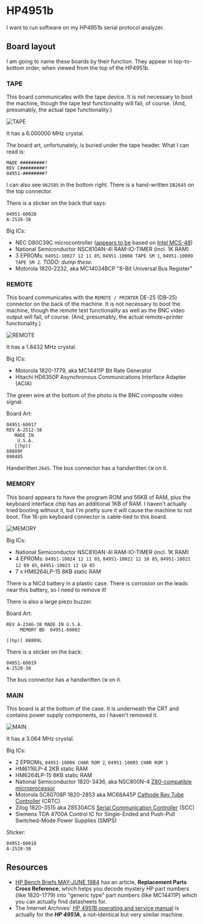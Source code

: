 # HP4951b
I want to run software on my HP4951b serial protocol analyzer.

## Board layout

I am going to name these boards by their function. They appear in top-to-bottom order, when viewed from the top of the HP4951b.

### TAPE
This board communicates with the tape device. It is not necessary to boot the machine, though the tape test functionality will fail, of course. (And, presumably, the actual tape functionality.)

![TAPE](https://user-images.githubusercontent.com/1096993/137963014-741b4ec4-fa6f-4760-84c7-4abb1266f7bc.jpg)

It has a 6.000000 MHz crystal.

The board art, unfortunately, is buried under the tape header. What I can read is:

```
MADE #########?
REV C#########?
04951-########?
```

I can also see `062585` in the bottom right. There is a hand-written `DB2645` on the top connector.

There is a sticker on the back that says:
```
04951-60020
A-2528-38
```

Big ICs:
* NEC D80C39C microcontroller ([appears to be](https://www.cpu-world.com/CPUs/8039/index.html) based on [Intel MCS-48](https://en.wikipedia.org/wiki/Intel_MCS-48))
* National Semiconductor NSC810AN-4I RAM-IO-TIMER (incl. 1K RAM)
* 3 EPROMs: `04951-10027 12 11 85`, `04951-10008 TAPE SM 1`, `04951-10009 TAPE SM 2`. *TODO: dump these.*
* Motorola 1820-2232, aka MC14034BCP "8-Bit Universal Bus Register"

### REMOTE
This board communicates with the `REMOTE / PRINTER` DE-25 (DB-25) connector on the back of the machine. It is not necessary to boot the machine, though the remote test functionality as well as the BNC video output will fail, of course. (And, presumably, the actual remote+printer functionality.)

![REMOTE](https://user-images.githubusercontent.com/1096993/137965411-dafeb3fa-a093-4a56-9e34-9a81d6ffa3c6.jpg)

It has a 1.8432 MHz crystal.

Big ICs:
  * Motorola 1820-1779, aka MC14411P Bit Rate Generator
  * Hitachi HD6350P Asynchronous Communications Interface Adapter (ACIA)

The green wire at the bottom of the photo is the BNC composite video signal.

Board Art:

```
04951-60017
REV A-2512-38
   MADE IN
    U.S.A.
   [(hp)]
88809F
090485
```
Handwritten `2645`. The bus connector has a handwritten `CW` on it.


### MEMORY
This board appears to have the program ROM and 56KB of RAM, plus the keyboard interface chip has an additional 1KB of RAM. I haven't actually tried booting without it, but I'm pretty sure it will cause the machine to not boot. The 16-pin keyboard connector is cable-tied to this board.

![MEMORY](https://user-images.githubusercontent.com/1096993/137967119-1db385e5-5f80-40a7-a869-91e027e16003.jpg)

Big ICs:

* National Semiconductor NSC810AN-4I RAM-IO-TIMER (incl. 1K RAM)
* 4 EPROMs: `04951-10024 12 11 85`, `04951-10022 12 10 85`, `04951-10021 12 09 85`, `04951-10023 12 10 85`
* 7 x HM6264LP-15 8KB static RAM

There is a NiCd battery in a plastic case. There is corrosion on the leads near this battery, so I need to remove it!

There is also a large piezo buzzer.

Board Art:
```
REV A-2346-38 MADE IN U.S.A.
     MEMORY BD  04951-60002
```
`[(hp)] 88809L`

There is a sticker on the back:
```
04951-60019
A-2528-38
```

The bus connector has a handwritten `CW` on it.

### MAIN
This board is at the bottom of the case. It is underneath the CRT and contains power supply components, so I haven't removed it.

![MAIN](https://user-images.githubusercontent.com/1096993/137968544-07ffc799-c23a-4168-ac02-969f92c52af6.jpg)

It has a 3.064 MHz crystal.

Big ICs:
* 2 EPROMs, `04951-10006 CHAR ROM 2`, `04951-10005 CHAR ROM 1`
* HM6116LP-4 2KB static RAM
* HM6264LP-15 8KB static RAM
* National Semiconductor 1820-3436, aka NSC800N-4 [Z80-compatible microprocessor](https://www.cpu-world.com/CPUs/NSC800/index.html)
* Motorola SC80708P 1820-2853 aka MC68A45P [Cathode Ray Tube Controller](https://en.wikipedia.org/wiki/Motorola_6845) (CRTC)
* Zilog 1820-3515 aka Z8530ACS [Serial Communication Controller](https://en.wikipedia.org/wiki/Zilog_SCC) (SCC)
* Siemens TDA 4700A Control IC for Single-Ended and Push-Pull Switched-Mode Power Supplies (SMPS)

Sticker:
```
04951-60018
A-2528-38
```

## Resources

* [HP Bench Briefs MAY-JUNE 1984](http://hparchive.com/Bench_Briefs/HP-Bench-Briefs-1984-05-06.pdf) has an article, **Replacement Parts Cross Reference**, which helps you decode mystery HP part numbers (like 1820-1779) into "generic type" part numbers (like MC14411P) which you can actually find datasheets for.
* The Internet Archives' [HP 4951B operating and service manual](https://archive.org/details/hp4951b) is actually for the ***HP 4951A***, a not-identical but very similar machine.
